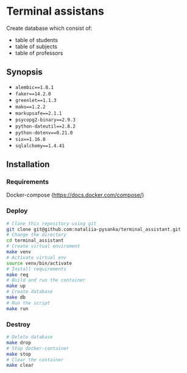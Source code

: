 # Terminal assistans
Create database which consist of:
* table of students
* table of subjects
* table of professors


## Synopsis

* `alembic==1.8.1`
* `faker==14.2.0`
* `greenlet==1.1.3`
* `mako==1.2.2`
* `markupsafe==2.1.1`
* `psycopg2-binary==2.9.3`
* `python-dateutil==2.8.2`
* `python-dotenv==0.21.0`
* `six==1.16.0`
* `sqlalchemy==1.4.41`

## Installation

### Requirements

Docker-compose (https://docs.docker.com/compose/)

### Deploy

```bash
# Clone this repository using git
git clone git@github.com:nataliia-pysanka/terminal_assistant.git
# Change the directory
cd terminal_assistant
# Create virtual enviroment
make venv
# Activate virtual env
source venv/bin/activate
# Install requirements
make req
# Build and run the container
make up
# Create database
make db
# Run the script
make run
```

### Destroy

```bash
# Delete database
make drop
# Stop docker-container
make stop
# Clear the container
make clear
```
